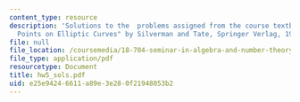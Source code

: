 ```yaml
---
content_type: resource
description: 'Solutions to the  problems assigned from the course textbook: "Rational
  Points on Elliptic Curves" by Silverman and Tate, Springer Verlag, 1992.'
file: null
file_location: /coursemedia/18-704-seminar-in-algebra-and-number-theory-rational-points-on-elliptic-curves-fall-2004/e25e94246611a89e3e280f21948053b2_hw5_sols.pdf
file_type: application/pdf
resourcetype: Document
title: hw5_sols.pdf
uid: e25e9424-6611-a89e-3e28-0f21948053b2
---
```

